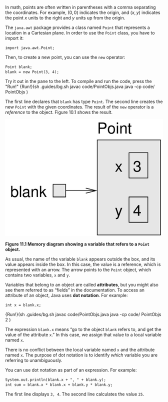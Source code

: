 In math, points are often written in parentheses with a comma separating the coordinates.
For example, $(0,0)$ indicates the origin, and $(x,y)$ indicates the point $x$ units to the right and $y$ units up from the origin.


The `java.awt` package provides a class named `Point` that represents a location in a Cartesian plane.
In order to use the `Point` class, you have to import it:

```code
import java.awt.Point;
```


Then, to create a new point, you can use the `new` operator:

```code
Point blank;
blank = new Point(3, 4);
```

Try it out in the pane to the left. To compile and run the code, press the "Run!"
{Run!}(sh .guides/bg.sh javac code/PointObjs.java java -cp code/ PointObjs )


The first line declares that `blank` has type `Point`.
The second line creates the new `Point` with the given coordinates.
The result of the `new` operator is a *reference* to the object.
Figure 10.1 shows the result.


![Figure 11.1 Memory diagram showing a variable that refers to a `Point` object.](figs/reference.jpg)

**Figure 11.1 Memory diagram showing a variable that refers to a `Point` object.**

As usual, the name of the variable `blank` appears outside the box, and its value appears inside the box.
In this case, the value is a reference, which is represented with an arrow.
The arrow points to the `Point` object, which contains two variables, `x` and `y`.




Variables that belong to an object are called **attributes**, but you might also see them referred to as “fields” in the documentation.
To access an attribute of an object, Java uses **dot notation**.
For example:

```code
int x = blank.x;
```
{Run!}(sh .guides/bg.sh javac code/PointObjs.java java -cp code/ PointObjs 2 )


The expression `blank.x` means “go to the object `blank` refers to, and get the value of the attribute `x`.”
In this case, we assign that value to a local variable named `x`.

There is no conflict between the local variable named `x` and the attribute named `x`.
The purpose of dot notation is to identify *which* variable you are referring to unambiguously.

You can use dot notation as part of an expression.
For example:

```code
System.out.println(blank.x + ", " + blank.y);
int sum = blank.x * blank.x + blank.y * blank.y;
```

The first line displays `3, 4`.
The second line calculates the value `25`.